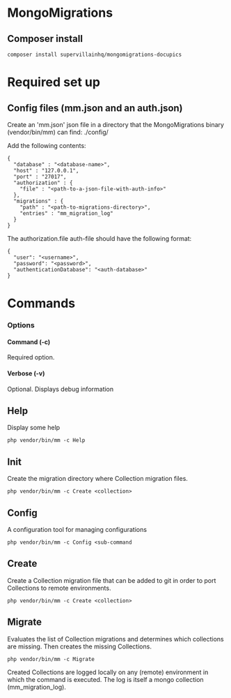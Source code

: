 # MongoMigrations

## Composer install

    composer install supervillainhq/mongomigrations-docupics

# Required set up

## Config files (mm.json and an auth.json)

Create an 'mm.json' json file in a directory that the MongoMigrations binary (vendor/bin/mm) can find: ./config/

Add the following contents:

    {
      "database" : "<database-name>",
      "host" : "127.0.0.1",
      "port" : "27017",
      "authorization" : {
        "file" : "<path-to-a-json-file-with-auth-info>"
      },
      "migrations" : {
        "path" : "<path-to-migrations-directory>",
        "entries" : "mm_migration_log"
      }
    }

The authorization.file auth-file should have the following format:

    {
      "user": "<username>",
      "password": "<password>",
      "authenticationDatabase": "<auth-database>"
    }


# Commands

### Options

#### Command (-c)

Required option.

#### Verbose (-v)

Optional. Displays debug information

## Help

Display some help

    php vendor/bin/mm -c Help


## Init

Create the migration directory where Collection migration files.

    php vendor/bin/mm -c Create <collection>

## Config

A configuration tool for managing configurations

    php vendor/bin/mm -c Config <sub-command

## Create

Create a Collection migration file that can be added to git in order to port Collections to remote environments.

    php vendor/bin/mm -c Create <collection>


## Migrate

Evaluates the list of Collection migrations and determines which collections are missing. Then creates the missing Collections.

    php vendor/bin/mm -c Migrate


Created Collections are logged locally on any (remote) environment in which the command is executed. The log is itself a mongo collection (mm_migration_log).
